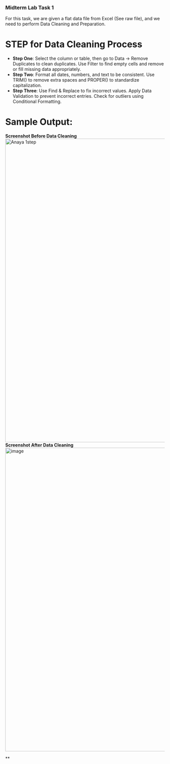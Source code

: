 ### Midterm Lab Task 1
For this task, we are given a flat data file from Excel (See raw file), and we need to perform Data Cleaning and Preparation.
# STEP for Data Cleaning Process
- **Step One**: Select the column or table, then go to Data → Remove Duplicates to clean duplicates.
Use Filter to find empty cells and remove or fill missing data appropriately. 
- **Step Two**: Format all dates, numbers, and text to be consistent. Use TRIM() to remove extra spaces and PROPER() to standardize capitalization.
- **Step Three**: Use Find & Replace to fix incorrect values.
Apply Data Validation to prevent incorrect entries.
Check for outliers using Conditional Formatting.

# Sample Output:
**Screenshot Before Data Cleaning**
<img width="959" alt="Anaya 1step" src="https://github.com/user-attachments/assets/025a1f2a-cf37-46b0-8e74-22adbc0879e2" />
**Screenshot After Data Cleaning**
<img width="959" alt="image" src="https://github.com/user-attachments/assets/ff07c680-30ed-47f6-a926-e74ad03229e6" />


**
